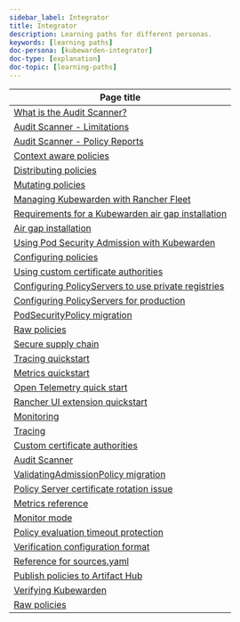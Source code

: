 ```yaml
---
sidebar_label: Integrator
title: Integrator
description: Learning paths for different personas.
keywords: [learning paths]
doc-persona: [kubewarden-integrator]
doc-type: [explanation]
doc-topic: [learning-paths]
---
```


|Page title|
|-|
|[What is the Audit Scanner?](../explanations/audit-scanner/audit-scanner.md)|
|[Audit Scanner - Limitations](../explanations/audit-scanner/limitations.md)|
|[Audit Scanner - Policy Reports](../explanations/audit-scanner/policy-reports.md)|
|[Context aware policies](../explanations/context-aware-policies.md)|
|[Distributing policies](../explanations/distributing-policies.md)|
|[Mutating policies](../explanations/mutating-policies.md)|
|[Managing Kubewarden with Rancher Fleet](../howtos/Rancher-Fleet.md)|
|[Requirements for a Kubewarden air gap installation](../howtos/airgap/01-requirements.md)|
|[Air gap installation](../howtos/airgap/02-install.md)|
|[Using Pod Security Admission with Kubewarden](../howtos/pod-security-admission-with-kubewarden.md)|
|[Configuring policies](../howtos/policies.md)|
|[Using custom certificate authorities](../howtos/policy-servers/01-custom-cas.md)|
|[Configuring PolicyServers to use private registries](../howtos/policy-servers/02-private-registry.md)|
|[Configuring PolicyServers for production](../howtos/policy-servers/03-production-deployments.md)|
|[PodSecurityPolicy migration](../howtos/psp-migration.md)|
|[Raw policies](../howtos/raw-policies.md)|
|[Secure supply chain](../howtos/secure-supply-chain.md)|
|[Tracing quickstart](../howtos/telemetry/20-tracing-qs.md)|
|[Metrics quickstart](../howtos/telemetry/30-metrics-qs.md)|
|[Open Telemetry quick start](../howtos/telemetry/10-opentelemetry-qs.md)|
|[Rancher UI extension quickstart](../howtos/ui-extension/01-install.md)|
|[Monitoring](../howtos/ui-extension/02-metrics.md)|
|[Tracing](../howtos/ui-extension/03-tracing.md)|
|[Custom certificate authorities](../howtos/custom-certificate-authorities.md)|
|[Audit Scanner](../howtos/audit-scanner.md)|
|[ValidatingAdmissionPolicy migration](../howtos/vap-migration.md)|
|[Policy Server certificate rotation issue](../howtos/workarounds/policy-server-certificate-expiry.md)|
|[Metrics reference](../reference/metrics-reference.md)|
|[Monitor mode](../reference/monitor-mode.md)|
|[Policy evaluation timeout protection](../reference/policy-evaluation-timeout.md)|
|[Verification configuration format](../reference/verification-config.md)|
|[Reference for sources.yaml](../reference/sources_yaml.md)|
|[Publish policies to Artifact Hub](../tutorials/publish-policy-to-artifact-hub.md)|
|[Verifying Kubewarden](../tutorials/verifying-kubewarden.md)|
|[Raw policies](../tutorials/writing-policies/rust/08-raw-policies.md)|
